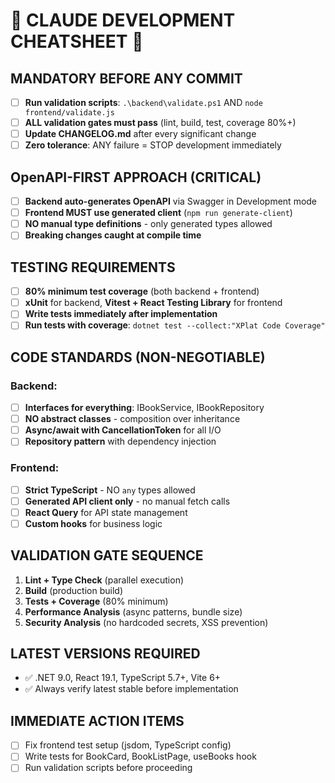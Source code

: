 # 🚨 CLAUDE DEVELOPMENT CHEATSHEET 🚨

## MANDATORY BEFORE ANY COMMIT
- [ ] **Run validation scripts**: `.\backend\validate.ps1` AND `node frontend/validate.js`
- [ ] **ALL validation gates must pass** (lint, build, test, coverage 80%+)
- [ ] **Update CHANGELOG.md** after every significant change
- [ ] **Zero tolerance**: ANY failure = STOP development immediately

## OpenAPI-FIRST APPROACH (CRITICAL)
- [ ] **Backend auto-generates OpenAPI** via Swagger in Development mode
- [ ] **Frontend MUST use generated client** (`npm run generate-client`)
- [ ] **NO manual type definitions** - only generated types allowed
- [ ] **Breaking changes caught at compile time**

## TESTING REQUIREMENTS
- [ ] **80% minimum test coverage** (both backend + frontend)
- [ ] **xUnit** for backend, **Vitest + React Testing Library** for frontend
- [ ] **Write tests immediately after implementation**
- [ ] **Run tests with coverage**: `dotnet test --collect:"XPlat Code Coverage"`

## CODE STANDARDS (NON-NEGOTIABLE)
### Backend:
- [ ] **Interfaces for everything**: IBookService, IBookRepository
- [ ] **NO abstract classes** - composition over inheritance
- [ ] **Async/await with CancellationToken** for all I/O
- [ ] **Repository pattern** with dependency injection

### Frontend:
- [ ] **Strict TypeScript** - NO `any` types allowed
- [ ] **Generated API client only** - no manual fetch calls
- [ ] **React Query** for API state management
- [ ] **Custom hooks** for business logic

## VALIDATION GATE SEQUENCE
1. **Lint + Type Check** (parallel execution)
2. **Build** (production build)
3. **Tests + Coverage** (80% minimum)
4. **Performance Analysis** (async patterns, bundle size)
5. **Security Analysis** (no hardcoded secrets, XSS prevention)

## LATEST VERSIONS REQUIRED
- ✅ .NET 9.0, React 19.1, TypeScript 5.7+, Vite 6+
- ✅ Always verify latest stable before implementation

## IMMEDIATE ACTION ITEMS
- [ ] Fix frontend test setup (jsdom, TypeScript config)
- [ ] Write tests for BookCard, BookListPage, useBooks hook
- [ ] Run validation scripts before proceeding